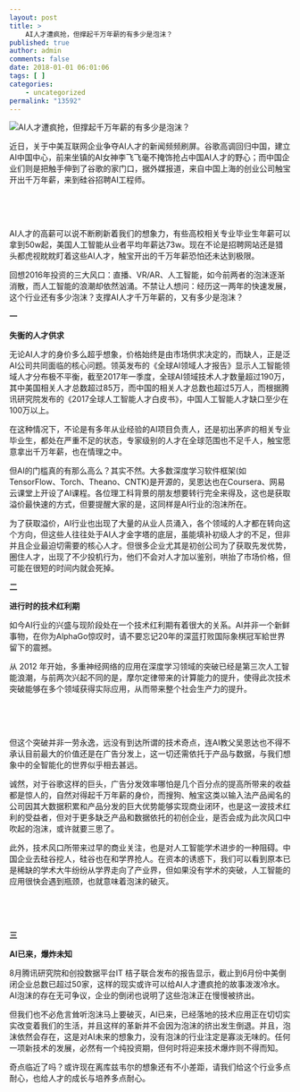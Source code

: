 ```yaml
---
layout: post
title: >
    AI人才遭疯抢，但撑起千万年薪的有多少是泡沫？
published: true
author: admin
comments: false
date: 2018-01-01 06:01:06
tags: [ ]
categories:
    - uncategorized
permalink: "13592"
---
```

![AI人才遭疯抢，但撑起千万年薪的有多少是泡沫？][1]

近日，关于中美互联网企业争夺AI人才的新闻频频刷屏。谷歌高调回归中国，建立AI中国中心，前来坐镇的AI女神李飞飞毫不掩饰抢占中国AI人才的野心；而中国企业们则是把触手伸到了谷歌的家门口，据外媒报道，来自中国上海的创业公司触宝开出千万年薪，来到硅谷招聘AI工程师。

&nbsp;



&nbsp;

AI人才的高薪可以说不断刷新着我们的想象力，有些高校相关专业毕业生年薪可以拿到50w起，美国人工智能从业者平均年薪达73w。现在不论是招聘网站还是猎头都虎视眈眈盯着这些AI人才，触宝开出的千万年薪恐怕还未达到极限。

回想2016年投资的三大风口：直播、VR/AR、人工智能，如今前两者的泡沫逐渐消散，而人工智能的浪潮却依然汹涌。不禁让人想问：经历这一两年的快速发展，这个行业还有多少泡沫？支撑AI人才千万年薪的，又有多少是泡沫？

**一**

**失衡的人才供求**

无论AI人才的身价多么超乎想象，价格始终是由市场供求决定的，而缺人，正是泛AI公司共同面临的核心问题。领英发布的《全球AI领域人才报告》显示人工智能领域人才分布极不平衡，截至2017年一季度，全球AI领域技术人才数量超过190万，其中美国相关人才总数超过85万，而中国的相关人才总数也超过5万人，而根据腾讯研究院发布的《2017全球人工智能人才白皮书》，中国人工智能人才缺口至少在100万以上。

在这种情况下，不论是有多年从业经验的AI项目负责人，还是初出茅庐的相关专业毕业生，都处在严重不足的状态，专家级别的人才在全球范围也不足千人，触宝愿意拿出千万年薪，也在情理之中。

但AI的门槛真的有那么高么？其实不然。大多数深度学习软件框架(如TensorFlow、Torch、Theano、CNTK)是开源的，吴恩达也在Coursera、网易云课堂上开设了AI课程。各位理工科背景的朋友想要转行完全来得及，这也是获取溢价最快速的方式，但要提醒大家的是，这同样是AI行业的泡沫所在。

为了获取溢价，AI行业也出现了大量的从业人员涌入，各个领域的人才都在转向这个方向，但这些人往往处于AI人才金字塔的底层，虽能填补初级人才的不足，但非并且企业最迫切需要的核心人才。但很多企业尤其是初创公司为了获取先发优势，圈住人才，出现了不少投机行为，他们不会对人才加以鉴别，哄抬了市场价格，但可能在很短的时间内就会死掉。

**二**

**进行时的技术红利期**

如今AI行业的兴盛与现阶段处在一个技术红利期有着很大的关系。AI并非一个新鲜事物，在你为AlphaGo惊叹时，请不要忘记20年的深蓝打败国际象棋冠军給世界留下的震撼。

从 2012 年开始，多重神经网络的应用在深度学习领域的突破已经是第三次人工智能浪潮，与前两次兴起不同的是，摩尔定律带来的计算能力的提升，使得此次技术突破能够在多个领域获得实际应用，从而带来整个社会生产力的提升。

&nbsp;



&nbsp;

但这个突破并非一劳永逸，远没有到达所谓的技术奇点，连AI教父吴恩达也不得不承认目前最大的价值还是在广告分发上，这一切还需依托于产品与数据，与我们想象中的全智能化的世界似乎相去甚远。

诚然，对于谷歌这样的巨头，广告分发效率哪怕是几个百分点的提高所带来的收益都是惊人的，自然对得起千万年薪的身价，而搜狗、触宝这类以输入法产品闻名的公司因其大数据积累和产品分发的巨大优势能够实现商业闭环，也是这一波技术红利的受益者，但对于更多缺乏产品和数据依托的初创企业，是否会成为此次风口中吹起的泡沫，或许就要三思了。

此外，技术风口所带来过早的商业关注，也是对人工智能学术进步的一种阻碍。中国企业去硅谷挖人，硅谷也在和学界抢人。在资本的诱惑下，我们可以看到原本已是稀缺的学术大牛纷纷从学界走向了产业界，但如果没有学术的突破，人工智能的应用很快会遇到瓶颈，也就意味着泡沫的破灭。

&nbsp;



&nbsp;

**三**

**AI已来，爆炸未知**

8月腾讯研究院和创投数据平台IT 桔子联合发布的报告显示，截止到6月份中美倒闭企业总数已超过50家，这样的现实或许可以给AI人才遭疯抢的故事泼泼冷水。AI泡沫的存在无可争议，企业的倒闭也说明了这些泡沫正在慢慢被挤出。

但我们也不必危言耸听泡沫马上要破灭，AI已来，已经落地的技术应用正在切切实实改变着我们的生活，并且这样的革新并不会因为泡沫的挤出发生倒退。并且，泡沫依然会存在，这是对AI未来的想象力，没有泡沫的行业注定是寡淡无味的。任何一项新技术的发展，必然有一个纯投资期，但何时将迎来技术爆炸则不得而知。

奇点临近了吗？或许现在离库兹韦尔的想象还有不小差距，请我们给这个行业多点耐心，也给人才的成长与培养多点耐心。

 [1]: http://yongz.com/yz/wp-content/uploads/2018/01/64d2b92c25bca496d6f03ce2ae1e0ff8.jpeg "AI人才遭疯抢，但撑起千万年薪的有多少是泡沫？"